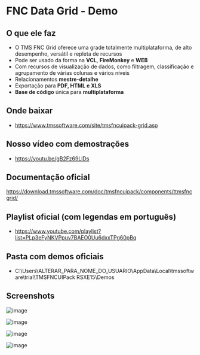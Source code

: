 # FNC Data Grid - Demo

## O que ele faz
- O TMS FNC Grid oferece uma grade totalmente multiplataforma, de alto desempenho, versátil e repleta de recursos
- Pode ser usado da forma na **VCL**, **FireMonkey** e **WEB**
- Com recursos de visualização de dados, como filtragem, classificação e agrupamento de várias colunas e vários níveis
- Relacionamentos **mestre-detalhe**
- Exportação para **PDF, HTML e XLS**
- **Base de código** única para **multiplataforma**

## Onde baixar
- https://www.tmssoftware.com/site/tmsfncuipack-grid.asp

## Nosso vídeo com demostrações
- https://youtu.be/gB2Fz69LlDs

## Documentação oficial
https://download.tmssoftware.com/doc/tmsfncuipack/components/ttmsfncgrid/

## Playlist oficial (com legendas em português)
- https://www.youtube.com/playlist?list=PLp3eFyNKVPpuv7BAEO0Uu6dxxTPg60pBq

## Pasta com demos oficiais
- C:\Users\ALTERAR_PARA_NOME_DO_USUARIO\AppData\Local\tmssoftware\trial\TMSFNCUIPack RSXE15\Demos

## Screenshots
![image](https://github.com/user-attachments/assets/466e0914-e026-4f11-bd3b-46e45299c85d)

![image](https://github.com/user-attachments/assets/7ab691cf-7ad7-4946-a884-b9f53a30a7e9)

![image](https://github.com/user-attachments/assets/b3daa8ac-420e-40fc-acdc-0065ff016631)

![image](https://github.com/user-attachments/assets/02dda486-1d51-49f1-b7b9-7fce78fa95fd)
